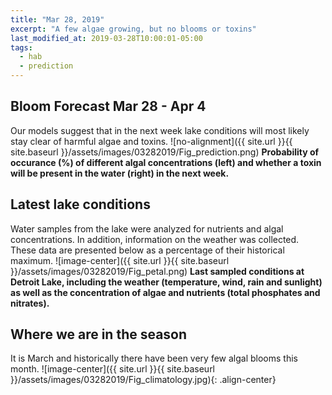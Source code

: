 ```yaml
---
title: "Mar 28, 2019"
excerpt: "A few algae growing, but no blooms or toxins"
last_modified_at: 2019-03-28T10:00:01-05:00
tags: 
  - hab
  - prediction
---
```

## Bloom Forecast Mar 28 - Apr 4
Our models suggest that in the next week lake conditions will most likely stay clear of harmful algae and toxins.
![no-alignment]({{ site.url }}{{ site.baseurl }}/assets/images/03282019/Fig_prediction.png)
__Probability of occurance (%) of different algal concentrations (left) and whether a toxin will be present in the water (right) in the next week.__

## Latest lake conditions
Water samples from the lake were analyzed for nutrients and algal concentrations. In addition, information on the weather was collected. These data are presented below as a percentage of their historical maximum.
![image-center]({{ site.url }}{{ site.baseurl }}/assets/images/03282019/Fig_petal.png)
__Last sampled conditions at Detroit Lake, including the weather (temperature, wind, rain and sunlight) as well as the concentration of algae and nutrients (total phosphates and nitrates).__

## Where we are in the season
It is March and historically there have been very few algal blooms this month. 
![image-center]({{ site.url }}{{ site.baseurl }}/assets/images/03282019/Fig_climatology.jpg){: .align-center}

